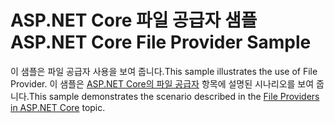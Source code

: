 # <a name="aspnet-core-file-provider-sample"></a><span data-ttu-id="ea2f1-101">ASP.NET Core 파일 공급자 샘플</span><span class="sxs-lookup"><span data-stu-id="ea2f1-101">ASP.NET Core File Provider Sample</span></span>

<span data-ttu-id="ea2f1-102">이 샘플은 파일 공급자 사용을 보여 줍니다.</span><span class="sxs-lookup"><span data-stu-id="ea2f1-102">This sample illustrates the use of File Provider.</span></span> <span data-ttu-id="ea2f1-103">이 샘플은 [ASP.NET Core의 파일 공급자](https://docs.microsoft.com/aspnet/core/fundamentals/file-providers) 항목에 설명된 시나리오를 보여 줍니다.</span><span class="sxs-lookup"><span data-stu-id="ea2f1-103">This sample demonstrates the scenario described in the [File Providers in ASP.NET Core](https://docs.microsoft.com/aspnet/core/fundamentals/file-providers) topic.</span></span>
